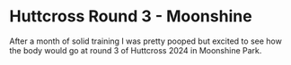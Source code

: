 # Huttcross Round 3 - Moonshine

After a month of solid training I was pretty pooped but excited to see how the body would go at round 3 of 
Huttcross 2024 in Moonshine Park.
